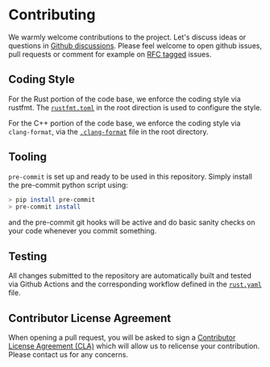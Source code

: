 # Contributing

We warmly welcome contributions to the project. Let's discuss ideas or questions in [Github discussions](https://github.com/slint-ui/slint/discussions).
Please feel welcome to open github issues, pull requests or comment for example on [RFC tagged](https://github.com/slint-ui/slint/labels/rfc) issues.

## Coding Style

For the Rust portion of the code base, we enforce the coding style via rustfmt. The [`rustfmt.toml`](/rustfmt.toml) in the root direction is used to configure the style.

For the C++ portion of the code base, we enforce the coding style via `clang-format`, via the [`.clang-format`](/.clang-format) file in the root directory.

## Tooling

`pre-commit` is set up and ready to be used in this repository. Simply install the pre-commit python script using:

```bash
> pip install pre-commit
> pre-commit install
```

and the pre-commit git hooks will be active and do basic sanity checks on your code whenever you commit something.

## Testing

All changes submitted to the repository are automatically built and tested via Github Actions and the corresponding workflow defined in the [`rust.yaml`](/.github/workflows/rust.yaml) file.

## Contributor License Agreement

When opening a pull request, you will be asked to sign a [Contributor License Agreement (CLA)](https://cla-assistant.io/slint-ui/slint) which
will allow us to relicense your contribution.
Please contact us for any concerns.
